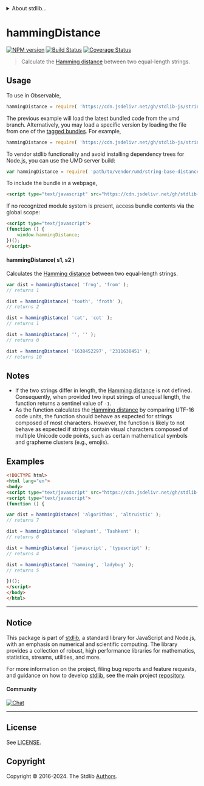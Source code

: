 <!--

@license Apache-2.0

Copyright (c) 2023 The Stdlib Authors.

Licensed under the Apache License, Version 2.0 (the "License");
you may not use this file except in compliance with the License.
You may obtain a copy of the License at

   http://www.apache.org/licenses/LICENSE-2.0

Unless required by applicable law or agreed to in writing, software
distributed under the License is distributed on an "AS IS" BASIS,
WITHOUT WARRANTIES OR CONDITIONS OF ANY KIND, either express or implied.
See the License for the specific language governing permissions and
limitations under the License.

-->


<details>
  <summary>
    About stdlib...
  </summary>
  <p>We believe in a future in which the web is a preferred environment for numerical computation. To help realize this future, we've built stdlib. stdlib is a standard library, with an emphasis on numerical and scientific computation, written in JavaScript (and C) for execution in browsers and in Node.js.</p>
  <p>The library is fully decomposable, being architected in such a way that you can swap out and mix and match APIs and functionality to cater to your exact preferences and use cases.</p>
  <p>When you use stdlib, you can be absolutely certain that you are using the most thorough, rigorous, well-written, studied, documented, tested, measured, and high-quality code out there.</p>
  <p>To join us in bringing numerical computing to the web, get started by checking us out on <a href="https://github.com/stdlib-js/stdlib">GitHub</a>, and please consider <a href="https://opencollective.com/stdlib">financially supporting stdlib</a>. We greatly appreciate your continued support!</p>
</details>

# hammingDistance

[![NPM version][npm-image]][npm-url] [![Build Status][test-image]][test-url] [![Coverage Status][coverage-image]][coverage-url] <!-- [![dependencies][dependencies-image]][dependencies-url] -->

> Calculate the [Hamming distance][hamming-distance] between two equal-length strings.

<!-- Package usage documentation. -->



<section class="usage">

## Usage

To use in Observable,

```javascript
hammingDistance = require( 'https://cdn.jsdelivr.net/gh/stdlib-js/string-base-distances-hamming@umd/browser.js' )
```
The previous example will load the latest bundled code from the umd branch. Alternatively, you may load a specific version by loading the file from one of the [tagged bundles](https://github.com/stdlib-js/string-base-distances-hamming/tags). For example,

```javascript
hammingDistance = require( 'https://cdn.jsdelivr.net/gh/stdlib-js/string-base-distances-hamming@v0.2.1-umd/browser.js' )
```

To vendor stdlib functionality and avoid installing dependency trees for Node.js, you can use the UMD server build:

```javascript
var hammingDistance = require( 'path/to/vendor/umd/string-base-distances-hamming/index.js' )
```

To include the bundle in a webpage,

```html
<script type="text/javascript" src="https://cdn.jsdelivr.net/gh/stdlib-js/string-base-distances-hamming@umd/browser.js"></script>
```

If no recognized module system is present, access bundle contents via the global scope:

```html
<script type="text/javascript">
(function () {
    window.hammingDistance;
})();
</script>
```

#### hammingDistance( s1, s2 )

Calculates the [Hamming distance][hamming-distance] between two equal-length strings.

```javascript
var dist = hammingDistance( 'frog', 'from' );
// returns 1

dist = hammingDistance( 'tooth', 'froth' );
// returns 2

dist = hammingDistance( 'cat', 'cot' );
// returns 1

dist = hammingDistance( '', '' );
// returns 0

dist = hammingDistance( '1638452297', '2311638451' );
// returns 10
```

</section>

<!-- /.usage -->

<!-- Package notes. Make sure to keep an empty line after the `section` element and another before the `/section` close. -->

<section class="notes">

## Notes

-   If the two strings differ in length, the [Hamming distance][hamming-distance] is not defined. Consequently, when provided two input strings of unequal length, the function returns a sentinel value of `-1`.  
-   As the function calculates the [Hamming distance][hamming-distance] by comparing UTF-16 code units, the function should behave as expected for strings composed of most characters. However, the function is likely to not behave as expected if strings contain visual characters composed of multiple Unicode code points, such as certain mathematical symbols and grapheme clusters (e.g., emojis).

</section>

<!-- /.notes -->

<!-- Package usage examples. -->

<section class="examples">

## Examples

```html
<!DOCTYPE html>
<html lang="en">
<body>
<script type="text/javascript" src="https://cdn.jsdelivr.net/gh/stdlib-js/string-base-distances-hamming@umd/browser.js"></script>
<script type="text/javascript">
(function () {

var dist = hammingDistance( 'algorithms', 'altruistic' );
// returns 7

dist = hammingDistance( 'elephant', 'Tashkent' );
// returns 6

dist = hammingDistance( 'javascript', 'typescript' );
// returns 4

dist = hammingDistance( 'hamming', 'ladybug' );
// returns 5

})();
</script>
</body>
</html>
```

</section>

<!-- /.examples -->

<!-- Section for related `stdlib` packages. Do not manually edit this section, as it is automatically populated. -->

<section class="related">

</section>

<!-- /.related -->

<!-- Section for all links. Make sure to keep an empty line after the `section` element and another before the `/section` close. -->


<section class="main-repo" >

* * *

## Notice

This package is part of [stdlib][stdlib], a standard library for JavaScript and Node.js, with an emphasis on numerical and scientific computing. The library provides a collection of robust, high performance libraries for mathematics, statistics, streams, utilities, and more.

For more information on the project, filing bug reports and feature requests, and guidance on how to develop [stdlib][stdlib], see the main project [repository][stdlib].

#### Community

[![Chat][chat-image]][chat-url]

---

## License

See [LICENSE][stdlib-license].


## Copyright

Copyright &copy; 2016-2024. The Stdlib [Authors][stdlib-authors].

</section>

<!-- /.stdlib -->

<!-- Section for all links. Make sure to keep an empty line after the `section` element and another before the `/section` close. -->

<section class="links">

[npm-image]: http://img.shields.io/npm/v/@stdlib/string-base-distances-hamming.svg
[npm-url]: https://npmjs.org/package/@stdlib/string-base-distances-hamming

[test-image]: https://github.com/stdlib-js/string-base-distances-hamming/actions/workflows/test.yml/badge.svg?branch=v0.2.1
[test-url]: https://github.com/stdlib-js/string-base-distances-hamming/actions/workflows/test.yml?query=branch:v0.2.1

[coverage-image]: https://img.shields.io/codecov/c/github/stdlib-js/string-base-distances-hamming/main.svg
[coverage-url]: https://codecov.io/github/stdlib-js/string-base-distances-hamming?branch=main

<!--

[dependencies-image]: https://img.shields.io/david/stdlib-js/string-base-distances-hamming.svg
[dependencies-url]: https://david-dm.org/stdlib-js/string-base-distances-hamming/main

-->

[chat-image]: https://img.shields.io/gitter/room/stdlib-js/stdlib.svg
[chat-url]: https://app.gitter.im/#/room/#stdlib-js_stdlib:gitter.im

[stdlib]: https://github.com/stdlib-js/stdlib

[stdlib-authors]: https://github.com/stdlib-js/stdlib/graphs/contributors

[umd]: https://github.com/umdjs/umd
[es-module]: https://developer.mozilla.org/en-US/docs/Web/JavaScript/Guide/Modules

[deno-url]: https://github.com/stdlib-js/string-base-distances-hamming/tree/deno
[deno-readme]: https://github.com/stdlib-js/string-base-distances-hamming/blob/deno/README.md
[umd-url]: https://github.com/stdlib-js/string-base-distances-hamming/tree/umd
[umd-readme]: https://github.com/stdlib-js/string-base-distances-hamming/blob/umd/README.md
[esm-url]: https://github.com/stdlib-js/string-base-distances-hamming/tree/esm
[esm-readme]: https://github.com/stdlib-js/string-base-distances-hamming/blob/esm/README.md
[branches-url]: https://github.com/stdlib-js/string-base-distances-hamming/blob/main/branches.md

[stdlib-license]: https://raw.githubusercontent.com/stdlib-js/string-base-distances-hamming/main/LICENSE

[hamming-distance]: https://en.wikipedia.org/wiki/Hamming_distance

</section>

<!-- /.links -->
